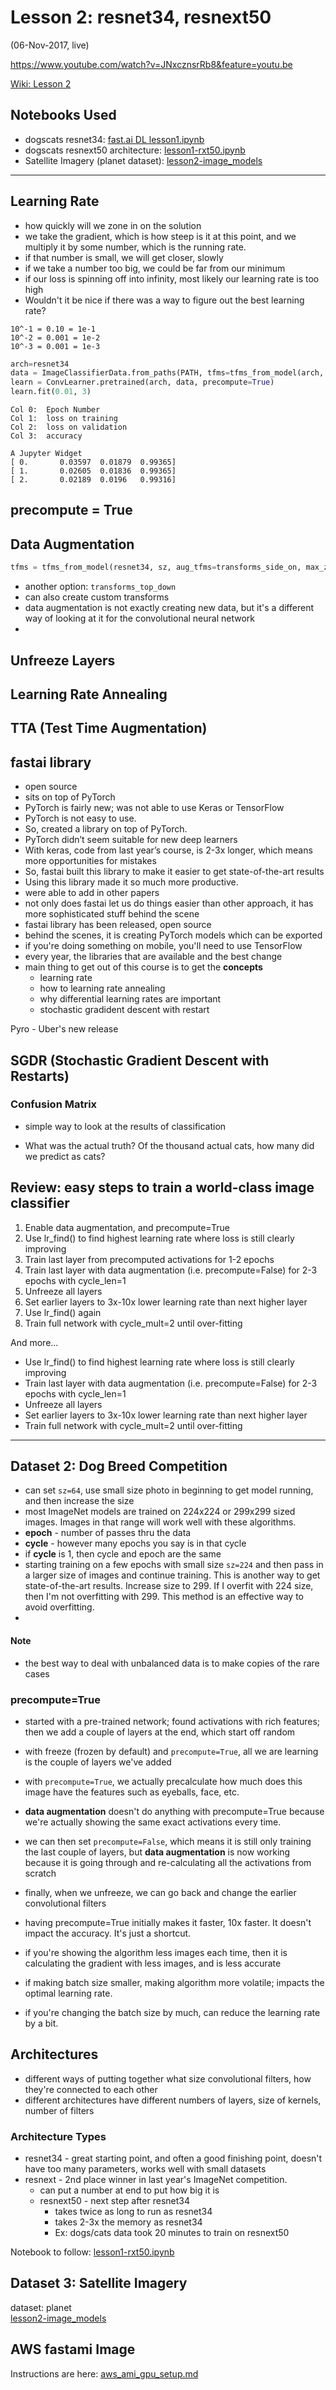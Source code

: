 # Lesson 2:  resnet34, resnext50

(06-Nov-2017, live)

https://www.youtube.com/watch?v=JNxcznsrRb8&feature=youtu.be


[Wiki: Lesson 2](http://forums.fast.ai/t/wiki-lesson-2/7452)  

## Notebooks Used 
* dogscats resnet34:  [fast.ai DL lesson1.ipynb](https://github.com/fastai/fastai/blob/master/courses/dl1/lesson1.ipynb)  
* dogscats resnext50 architecture:  [lesson1-rxt50.ipynb](https://github.com/fastai/fastai/blob/master/courses/dl1/lesson1-rxt50.ipynb)
* Satellite Imagery (planet dataset):  [lesson2-image_models](https://github.com/fastai/fastai/blob/master/courses/dl1/lesson2-image_models.ipynb)

---

## Learning Rate
- how quickly will we zone in on the solution
- we take the gradient, which is how steep is it at this point, and we multiply it by some number, which is the running rate.
- if that number is small, we will get closer, slowly
- if we take a number too big, we could be far from our minimum
- if our loss is spinning off into infinity, most likely our learning rate is too high
- Wouldn't it be nice if there was a way to figure out the best learning rate?

```text
10^-1 = 0.10 = 1e-1
10^-2 = 0.001 = 1e-2
10^-3 = 0.001 = 1e-3
```

```python
arch=resnet34
data = ImageClassifierData.from_paths(PATH, tfms=tfms_from_model(arch, sz))
learn = ConvLearner.pretrained(arch, data, precompute=True)
learn.fit(0.01, 3)
```
```text
Col 0:  Epoch Number
Col 1:  loss on training
Col 2:  loss on validation
Col 3:  accuracy
```
```
A Jupyter Widget
[ 0.       0.03597  0.01879  0.99365]                         
[ 1.       0.02605  0.01836  0.99365]                         
[ 2.       0.02189  0.0196   0.99316]
```
## precompute = True

## Data Augmentation
```python
tfms = tfms_from_model(resnet34, sz, aug_tfms=transforms_side_on, max_zoom=1.1)
```  
- another option:  `transforms_top_down`
- can also create custom transforms
- data augmentation is not exactly creating new data, but it's a different way of looking at it for the convolutional neural network
- 

## Unfreeze Layers

## Learning Rate Annealing

## TTA (Test Time Augmentation)

## fastai library
- open source
- sits on top of PyTorch
- PyTorch is fairly new; was not able to use Keras or TensorFlow
- PyTorch is not easy to use.
- So, created a library on top of PyTorch.
- PyTorch didn’t seem suitable for new deep learners
- With keras, code from last year’s course, is 2-3x longer, which means more opportunities for mistakes
- So, fastai built this library to make it easier to get state-of-the-art results
- Using this library made it so much more productive.
- were able to add in other papers 
- not only does fastai let us do things easier than other approach, it has more sophisticated stuff behind the scene
- fastai library has been released, open source
- behind the scenes, it is creating PyTorch models which can be exported
- if you're doing something on mobile, you'll need to use TensorFlow
- every year, the libraries that are available and the best change
- main thing to get out of this course is to get the **concepts**
  - learning rate
  - how to learning rate annealing
  - why differential learning rates are important
  - stochastic gradident descent with restart

Pyro - Uber's new release

## SGDR (Stochastic Gradient Descent with Restarts)


### Confusion Matrix
- simple way to look at the results of classification
* What was the actual truth?  Of the thousand actual cats, how many did we predict as cats?

## Review: easy steps to train a world-class image classifier
1.  Enable data augmentation, and precompute=True
2.  Use lr_find() to find highest learning rate where loss is still clearly improving
3.  Train last layer from precomputed activations for 1-2 epochs
4.  Train last layer with data augmentation (i.e. precompute=False) for 2-3 epochs with cycle_len=1
5.  Unfreeze all layers
6.  Set earlier layers to 3x-10x lower learning rate than next higher layer
7.  Use lr_find() again
8.  Train full network with cycle_mult=2 until over-fitting

And more...  
- Use lr_find() to find highest learning rate where loss is still clearly improving
- Train last layer with data augmentation (i.e. precompute=False) for 2-3 epochs with cycle_len=1
- Unfreeze all layers
- Set earlier layers to 3x-10x lower learning rate than next higher layer
- Train full network with cycle_mult=2 until over-fitting

---
## Dataset 2:  Dog Breed Competition
* can set `sz=64`, use small size photo in beginning to get model running, and then increase the size
* most ImageNet models are trained on 224x224 or 299x299 sized images.  Images in that range will work well with these algorithms.
* **epoch** - number of passes thru the data
* **cycle** - however many epochs you say is in that cycle
* if **cycle** is 1, then cycle and epoch are the same
* starting training on a few epochs with small size `sz=224` and then pass in a larger size of images and continue training.  This is another way to get state-of-the-art results.  Increase size to 299. If I overfit with 224 size, then I'm not overfitting with 299.  This method is an effective way to avoid overfitting.
* 

#### Note
* the best way to deal with unbalanced data is to make copies of the rare cases

### precompute=True
* started with a pre-trained network; found activations with rich features; then we add a couple of layers at the end, which start off random
* with freeze (frozen by default) and `precompute=True`, all we are learning is the couple of layers we've added
* with `precompute=True`, we actually precalculate how much does this image have the features such as eyeballs, face, etc.
* **data augmentation** doesn't do anything with precompute=True because we're actually showing the same exact activations every time.
* we can then set `precompute=False`, which means it is still only training the last couple of layers, but **data augmentation** is now working because it is going through and re-calculating all the activations from scratch 
* finally, when we unfreeze, we can go back and change the earlier convolutional filters
* having precompute=True initially makes it faster, 10x faster.  It doesn't impact the accuracy.  It's just a shortcut.

* if you're showing the algorithm less images each time, then it is calculating the gradient with less images, and is less accurate
* if making batch size smaller, making algorithm more volatile; impacts the optimal learning rate.  
* if you're changing the batch size by much, can reduce the learning rate by a bit.

## Architectures
* different ways of putting together what size convolutional filters, how they're connected to each other
* different architectures have different numbers of layers, size of kernels, number of filters

### Architecture Types
* resnet34 - great starting point, and often a good finishing point, doesn't have too many parameters, works well with small datasets
* resnext - 2nd place winner in last year's ImageNet competition.  
  - can put a number at end to put how big it is
  - resnext50 - next step after resnet34
    - takes twice as long to run as resnet34
    - takes 2-3x the memory as resnet34
    - Ex: dogs/cats data took 20 minutes to train on resnext50
    
Notebook to follow: [lesson1-rxt50.ipynb](https://github.com/fastai/fastai/blob/master/courses/dl1/lesson1-rxt50.ipynb)
    
## Dataset 3:  Satellite Imagery
dataset:  planet  
[lesson2-image_models](https://github.com/fastai/fastai/blob/master/courses/dl1/lesson2-image_models.ipynb)

## AWS fastami Image
Instructions are here: [aws_ami_gpu_setup.md](https://github.com/reshamas/fastai_deeplearn_part1/blob/master/tools/aws_ami_gpu_setup.md)




